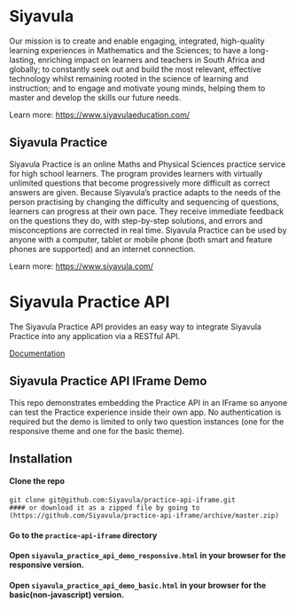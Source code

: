 # Siyavula
Our mission is to create and enable engaging, integrated, high-quality learning experiences in Mathematics and the Sciences; to have a long-lasting, enriching impact on learners and teachers in South Africa and globally; to constantly seek out and build the most relevant, effective technology whilst remaining rooted in the science of learning and instruction; and to engage and motivate young minds, helping them to master and develop the skills our future needs.

Learn more: https://www.siyavulaeducation.com/

## Siyavula Practice
Siyavula Practice is an online Maths and Physical Sciences practice service for high school learners. The program provides learners with virtually unlimited questions that become progressively more difficult as correct answers are given. Because Siyavula’s practice adapts to the needs of the person practising by changing the difficulty and sequencing of questions, learners can progress at their own pace. They receive immediate feedback on the questions they do, with step-by-step solutions, and errors and misconceptions are corrected in real time.  Siyavula Practice can be used by anyone with a computer, tablet or mobile phone (both smart and feature phones are supported) and an internet connection.

Learn more: https://www.siyavula.com/

# Siyavula Practice API
The Siyavula Practice API provides an easy way to integrate Siyavula Practice into any application via a RESTful API.

[Documentation](https://docs.google.com/document/d/1Xo3uW-p0YdPo7m9LN7_W_QgHTo9PFtwxU2MTUNVaBZo/edit?usp=sharing)

## Siyavula Practice API IFrame Demo
This repo demonstrates embedding the Practice API in an IFrame so anyone can test the Practice experience inside their own app.  No authentication is required but the demo is limited to only two question instances (one for the responsive theme and one for the basic theme).

## Installation
#### Clone the repo
    git clone git@github.com:Siyavula/practice-api-iframe.git
    #### or download it as a zipped file by going to (https://github.com/Siyavula/practice-api-iframe/archive/master.zip)
#### Go to the `practice-api-iframe` directory
#### Open `siyavula_practice_api_demo_responsive.html` in your browser for the responsive version.
#### Open `siyavula_practice_api_demo_basic.html` in your browser for the basic(non-javascript) version.
